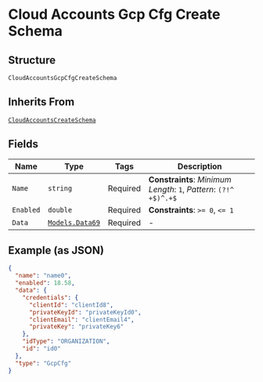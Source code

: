 
# Cloud Accounts Gcp Cfg Create Schema

## Structure

`CloudAccountsGcpCfgCreateSchema`

## Inherits From

[`CloudAccountsCreateSchema`](../../doc/models/cloud-accounts-create-schema.md)

## Fields

| Name | Type | Tags | Description |
|  --- | --- | --- | --- |
| `Name` | `string` | Required | **Constraints**: *Minimum Length*: `1`, *Pattern*: `(?!^ +$)^.+$` |
| `Enabled` | `double` | Required | **Constraints**: `>= 0`, `<= 1` |
| `Data` | [`Models.Data69`](../../doc/models/data-69.md) | Required | - |

## Example (as JSON)

```json
{
  "name": "name0",
  "enabled": 18.58,
  "data": {
    "credentials": {
      "clientId": "clientId8",
      "privateKeyId": "privateKeyId0",
      "clientEmail": "clientEmail4",
      "privateKey": "privateKey6"
    },
    "idType": "ORGANIZATION",
    "id": "id0"
  },
  "type": "GcpCfg"
}
```

